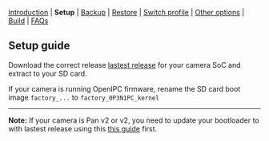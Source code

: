 [Introduction](README.md) | **Setup** | [Backup](README_backup.md) | [Restore](README_restore.md) | [Switch profile](README_switch_profile.md) | [Other options](README_other_options.md) | [Build](README_build.md) | [FAQs](README_FAQs.md)

## Setup guide

Download the correct release [lastest release](https://github.com/archandanime/wz_flash-helper/releases/latest) for your camera SoC and extract to your SD card.

If your camera is running OpenIPC firmware, rename the SD card boot image `factory_...` to `factory_0P3N1PC_kernel`

-----
**Note:** If your camera is Pan v2 or v2, you need to update your bootloader to with lastest release using this [this guide](https://github.com/gtxaspec/wz_mini_hacks/wiki/Setup-&-Installation) first.
